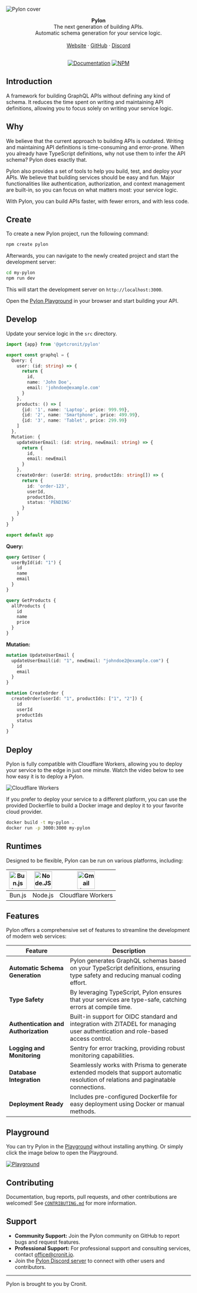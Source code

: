 ![Pylon cover](https://github.com/user-attachments/assets/c28e49b2-5672-4849-826e-8b2eab0360cc)

<div align="center"><strong>Pylon</strong></div>
<div align="center">The next generation of building APIs.<br />Automatic schema generation for your service logic.</div>
<br />
<div align="center">
<a href="https://pylon.cronit.io">Website</a> 
<span> · </span>
<a href="https://github.com/getcronit/pylon">GitHub</a> 
<span> · </span>
<a href="https://discord.com/invite/cbJjkVrnHe">Discord</a>

<br />
<br />

[![Documentation](https://img.shields.io/badge/documentation-documentation?color=000000)](https://pylon.cronit.io/docs)
[![NPM](https://img.shields.io/npm/v/%40getcronit%2Fpylon)](https://www.npmjs.com/package/@getcronit/pylon)

</div>

## Introduction

A framework for building GraphQL APIs without defining any kind of schema.
It reduces the time spent on writing and maintaining API definitions, allowing you to focus solely on writing your service logic.

## Why

We believe that the current approach to building APIs is outdated. Writing and maintaining API definitions is time-consuming and error-prone. When you already have TypeScript definitions, why not use them to infer the API schema? Pylon does exactly that.

Pylon also provides a set of tools to help you build, test, and deploy your APIs. We believe that building services should be easy and fun. Major functionalities like authentication, authorization, and context management are built-in, so you can focus on what matters most: your service logic.

With Pylon, you can build APIs faster, with fewer errors, and with less code.

## Create

To create a new Pylon project, run the following command:

```bash
npm create pylon
```

Afterwards, you can navigate to the newly created project and start the development server:

```bash
cd my-pylon
npm run dev
```

This will start the development server on `http://localhost:3000`.

Open the [Pylon Playground](https://pylon.cronit.io/docs/getting-started#built-in-graphql-playground) in your browser and start building your API.

## Develop

Update your service logic in the `src` directory.

```typescript
import {app} from '@getcronit/pylon'

export const graphql = {
  Query: {
    user: (id: string) => {
      return {
        id,
        name: 'John Doe',
        email: 'johndoe@example.com'
      }
    },
    products: () => [
      {id: '1', name: 'Laptop', price: 999.99},
      {id: '2', name: 'Smartphone', price: 499.99},
      {id: '3', name: 'Tablet', price: 299.99}
    ]
  },
  Mutation: {
    updateUserEmail: (id: string, newEmail: string) => {
      return {
        id,
        email: newEmail
      }
    },
    createOrder: (userId: string, productIds: string[]) => {
      return {
        id: 'order-123',
        userId,
        productIds,
        status: 'PENDING'
      }
    }
  }
}

export default app
```

**Query:**

```graphql
query GetUser {
  userById(id: "1") {
    id
    name
    email
  }
}

query GetProducts {
  allProducts {
    id
    name
    price
  }
}
```

**Mutation:**

```graphql
mutation UpdateUserEmail {
  updateUserEmail(id: "1", newEmail: "johndoe2@example.com") {
    id
    email
  }
}

mutation CreateOrder {
  createOrder(userId: "1", productIds: ["1", "2"]) {
    id
    userId
    productIds
    status
  }
}
```

## Deploy

Pylon is fully compatible with Cloudflare Workers, allowing you to deploy your service to the edge in just one minute.
Watch the video below to see how easy it is to deploy a Pylon.

![Cloudflare Workers](https://github.com/user-attachments/assets/8e9f96a7-47e3-4c66-8426-fe09329de598)

If you prefer to deploy your service to a different platform, you can use the provided Dockerfile to build a Docker image and deploy it to your favorite cloud provider.

```bash
docker build -t my-pylon .
docker run -p 3000:3000 my-pylon
```

## Runtimes

Designed to be flexible, Pylon can be run on various platforms, including:

| <img src="https://bun.sh/logo.svg" width="48px" height="48px" alt="Bun.js logo"> | <img src="https://nodejs.org/static/logos/jsIconWhite.svg" width="48px" height="48px" alt="Node.JS"> | <img src="https://encrypted-tbn0.gstatic.com/images?q=tbn:ANd9GcQgW7cAlhYN23JXGKy9Uji4Ae2mnHOR9eXX9g&s" width="48px" height="48px" alt="Gmail logo"> |
| :------------------------------------------------------------------------------: | :--------------------------------------------------------------------------------------------------: | :--------------------------------------------------------------------------------------------------------------------------------------------------: |
|                                      Bun.js                                      |                                               Node.js                                                |                                                                  Cloudflare Workers                                                                  |

## Features

Pylon offers a comprehensive set of features to streamline the development of modern web services:

| Feature                              | Description                                                                                                                          |
| ------------------------------------ | ------------------------------------------------------------------------------------------------------------------------------------ |
| **Automatic Schema Generation**      | Pylon generates GraphQL schemas based on your TypeScript definitions, ensuring type safety and reducing manual coding effort.        |
| **Type Safety**                      | By leveraging TypeScript, Pylon ensures that your services are type-safe, catching errors at compile time.                           |
| **Authentication and Authorization** | Built-in support for OIDC standard and integration with ZITADEL for managing user authentication and role-based access control.      |
| **Logging and Monitoring**           | Sentry for error tracking, providing robust monitoring capabilities.                                                                 |
| **Database Integration**             | Seamlessly works with Prisma to generate extended models that support automatic resolution of relations and paginatable connections. |
| **Deployment Ready**                 | Includes pre-configured Dockerfile for easy deployment using Docker or manual methods.                                               |

## Playground

You can try Pylon in the [Playground](https://pylon.cronit.io/playground) without installing anything.
Or simply click the image below to open the Playground.

[![Playground](https://github.com/user-attachments/assets/39df08d0-4094-4836-a36b-37ad62e292cf)](https://pylon.cronit.io/playground)

## Contributing

Documentation, bug reports, pull requests, and other contributions are welcomed!
See [`CONTRIBUTING.md`](CONTRIBUTING.md) for more information.

## Support

- **Community Support:** Join the Pylon community on GitHub to report bugs and request features.
- **Professional Support:** For professional support and consulting services, contact [office@cronit.io](mailto:office@cronit.io).
- Join the [Pylon Discord server](https://discord.gg/cbJjkVrnHe) to connect with other users and contributors.

---

Pylon is brought to you by Cronit.
